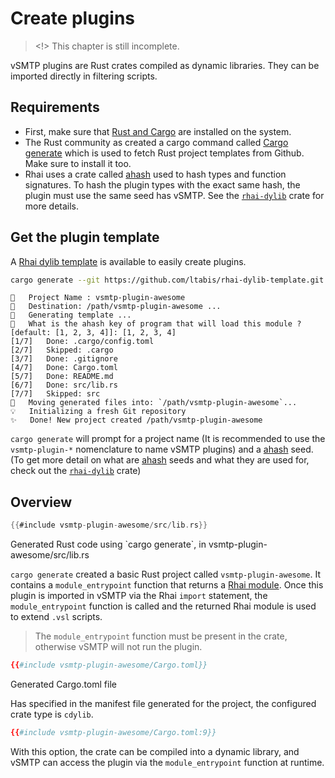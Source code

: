 # Create plugins

> <!> This chapter is still incomplete.

vSMTP plugins are Rust crates compiled as dynamic libraries.
They can be imported directly in filtering scripts.

## Requirements

- First, make sure that [Rust and Cargo](https://www.rust-lang.org/) are installed on the system.
- The Rust community as created a cargo command called [Cargo generate](https://cargo-generate.github.io/cargo-generate/installation.html) which is used to fetch Rust project templates from Github. Make sure to install it too.
- Rhai uses a crate called [ahash] used to hash types and function signatures. To hash the plugin types with the exact same hash, the plugin must use the same seed has vSMTP. See the [`rhai-dylib`](https://github.com/rhaiscript/rhai-dylib#pitfalls) crate for more details.

## Get the plugin template

A [Rhai dylib template](https://github.com/ltabis/rhai-dylib-template) is available to easily create plugins.

```sh
cargo generate --git https://github.com/ltabis/rhai-dylib-template.git
```

```
🤷   Project Name : vsmtp-plugin-awesome
🔧   Destination: /path/vsmtp-plugin-awesome ...
🔧   Generating template ...
🤷   What is the ahash key of program that will load this module ? [default: [1, 2, 3, 4]]: [1, 2, 3, 4]
[1/7]   Done: .cargo/config.toml
[2/7]   Skipped: .cargo
[3/7]   Done: .gitignore
[4/7]   Done: Cargo.toml
[5/7]   Done: README.md
[6/7]   Done: src/lib.rs
[7/7]   Skipped: src
🔧   Moving generated files into: `/path/vsmtp-plugin-awesome`...
💡   Initializing a fresh Git repository
✨   Done! New project created /path/vsmtp-plugin-awesome
```

`cargo generate` will prompt for a project name (It is recommended to use the `vsmtp-plugin-*` nomenclature to name vSMTP plugins) and a [ahash] seed. (To get more detail on what are [ahash] seeds and what they are used for, check out the [`rhai-dylib`](https://github.com/rhaiscript/rhai-dylib#pitfalls) crate)

## Overview

```rust
{{#include vsmtp-plugin-awesome/src/lib.rs}}
```
<p class="ann"> Generated Rust code using `cargo generate`, in vsmtp-plugin-awesome/src/lib.rs </p>

`cargo generate` created a basic Rust project called `vsmtp-plugin-awesome`. It contains a `module_entrypoint` function that returns a [Rhai module](https://rhai.rs/book/language/modules/index.html). Once this plugin is imported in vSMTP via the Rhai `import` statement, the 
`module_entrypoint` function is called and the returned Rhai module is used to extend `.vsl` scripts.

> The `module_entrypoint` function must be present in the crate, otherwise vSMTP will not run the plugin.

```toml
{{#include vsmtp-plugin-awesome/Cargo.toml}}
```
<p class="ann"> Generated Cargo.toml file </p>

Has specified in the manifest file generated for the project, the configured crate type is `cdylib`.

```toml
{{#include vsmtp-plugin-awesome/Cargo.toml:9}}
```

With this option, the crate can be compiled into a dynamic library, and vSMTP can access the plugin via the `module_entrypoint` function at runtime.

<!-- markdown-link-check-disable-next-line -->
[ahash]: https://crates.io/crates/ahash